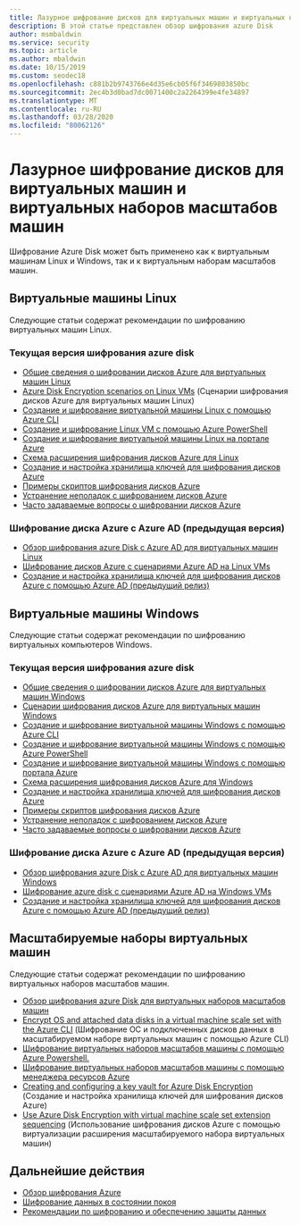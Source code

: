 ```yaml
---
title: Лазурное шифрование дисков для виртуальных машин и виртуальных наборов масштабов машин
description: В этой статье представлен обзор шифрования azure Disk
author: msmbaldwin
ms.service: security
ms.topic: article
ms.author: mbaldwin
ms.date: 10/15/2019
ms.custom: seodec18
ms.openlocfilehash: c881b2b9743766e4d35e6cb05f6f3469803850bc
ms.sourcegitcommit: 2ec4b3d0bad7dc0071400c2a2264399e4fe34897
ms.translationtype: MT
ms.contentlocale: ru-RU
ms.lasthandoff: 03/28/2020
ms.locfileid: "80062126"
---
```

# <a name="azure-disk-encryption-for-virtual-machines-and-virtual-machine-scale-sets"></a>Лазурное шифрование дисков для виртуальных машин и виртуальных наборов масштабов машин

Шифрование Azure Disk может быть применено как к виртуальным машинам Linux и Windows, так и к виртуальным наборам масштабов машин. 

## <a name="linux-virtual-machines"></a>Виртуальные машины Linux

Следующие статьи содержат рекомендации по шифрованию виртуальных машин Linux.

### <a name="current-version-of-azure-disk-encryption"></a>Текущая версия шифрования azure disk

- [Общие сведения о шифровании дисков Azure для виртуальных машин Linux](../../virtual-machines/linux/disk-encryption-overview.md)
- [Azure Disk Encryption scenarios on Linux VMs](../../virtual-machines/linux/disk-encryption-linux.md) (Сценарии шифрования дисков Azure для виртуальных машин Linux)
- [Создание и шифрование виртуальной машины Linux с помощью Azure CLI](../../virtual-machines/linux/disk-encryption-cli-quickstart.md)
- [Создание и шифрование Linux VM с помощью Azure PowerShell](../../virtual-machines/linux/disk-encryption-powershell-quickstart.md)
- [Создание и шифрование виртуальной машины Linux на портале Azure](../../virtual-machines/linux/disk-encryption-portal-quickstart.md)
- [Схема расширения шифрования дисков Azure для Linux](../../virtual-machines/extensions/azure-disk-enc-linux.md)
- [Создание и настройка хранилища ключей для шифрования дисков Azure](../../virtual-machines/linux/disk-encryption-key-vault.md)
- [Примеры скриптов шифрования дисков Azure](../../virtual-machines/linux/disk-encryption-sample-scripts.md)
- [Устранение неполадок с шифрованием дисков Azure](../../virtual-machines/linux/disk-encryption-troubleshooting.md)
- [Часто задаваемые вопросы о шифровании дисков Azure](../../virtual-machines/linux/disk-encryption-faq.md)

### <a name="azure-disk-encryption-with-azure-ad-previous-version"></a>Шифрование диска Azure с Azure AD (предыдущая версия)

- [Обзор шифрования azure Disk с Azure AD для виртуальных машин Linux](../../virtual-machines/linux/disk-encryption-overview-aad.md)
- [Шифрование дисков Azure с сценариями Azure AD на Linux VMs](../../virtual-machines/linux/disk-encryption-linux.md)
- [Создание и настройка хранилища ключей для шифрования дисков Azure с помощью Azure AD (предыдущий релиз)](../../virtual-machines/linux/disk-encryption-key-vault-aad.md)

## <a name="windows-virtual-machines"></a>Виртуальные машины Windows

Следующие статьи содержат рекомендации по шифрованию виртуальных компьютеров Windows.

### <a name="current-version-of-azure-disk-encryption"></a>Текущая версия шифрования azure disk

- [Общие сведения о шифровании дисков Azure для виртуальных машин Windows](../../virtual-machines/windows/disk-encryption-overview.md)
- [Сценарии шифрования дисков Azure для виртуальных машин Windows](../../virtual-machines/windows/disk-encryption-windows.md)
- [Создание и шифрование виртуальной машины Windows с помощью Azure CLI](../../virtual-machines/windows/disk-encryption-cli-quickstart.md)
- [Создание и шифрование виртуальной машины Windows с помощью Azure PowerShell](../../virtual-machines/windows/disk-encryption-powershell-quickstart.md)
- [Создание и шифрование виртуальной машины Windows с помощью портала Azure](../../virtual-machines/windows/disk-encryption-portal-quickstart.md)
- [Схема расширения шифрования дисков Azure для Windows](../../virtual-machines/extensions/azure-disk-enc-windows.md)
- [Создание и настройка хранилища ключей для шифрования дисков Azure](../../virtual-machines/windows/disk-encryption-key-vault.md)
- [Примеры скриптов шифрования дисков Azure](../../virtual-machines/windows/disk-encryption-sample-scripts.md)
- [Устранение неполадок с шифрованием дисков Azure](../../virtual-machines/windows/disk-encryption-troubleshooting.md)
- [Часто задаваемые вопросы о шифровании дисков Azure](../../virtual-machines/windows/disk-encryption-faq.md)

### <a name="azure-disk-encryption-with-azure-ad-previous-version"></a>Шифрование диска Azure с Azure AD (предыдущая версия)

- [Обзор шифрования azure Disk с Azure AD для виртуальных машин Windows](../../virtual-machines/windows/disk-encryption-overview-aad.md)
- [Шифрование azure disk с сценариями Azure AD на Windows VMs](../../virtual-machines/windows/disk-encryption-windows.md)
- [Создание и настройка хранилища ключей для шифрования дисков Azure с помощью Azure AD (предыдущий релиз)](../../virtual-machines/windows/disk-encryption-key-vault-aad.md)

## <a name="virtual-machine-scale-sets"></a>Масштабируемые наборы виртуальных машин

Следующие статьи содержат рекомендации по шифрованию виртуальных наборов масштабов машин.

- [Обзор шифрования azure Disk для виртуальных наборов масштабов машин](../../virtual-machine-scale-sets/disk-encryption-overview.md) 
- [Encrypt OS and attached data disks in a virtual machine scale set with the Azure CLI](../../virtual-machine-scale-sets/disk-encryption-cli.md) (Шифрование ОС и подключенных дисков данных в масштабируемом наборе виртуальных машин с помощью Azure CLI) 
- [Шифрование виртуальных наборов масштабов машины с помощью Azure Powershell.](../../virtual-machine-scale-sets/disk-encryption-powershell.md)
- [Шифрование виртуальных наборов масштабов машины с помощью менеджера ресурсов Azure](../../virtual-machine-scale-sets/disk-encryption-azure-resource-manager.md)
- [Creating and configuring a key vault for Azure Disk Encryption](../../virtual-machine-scale-sets/disk-encryption-key-vault.md) (Создание и настройка хранилища ключей для шифрования дисков Azure)
- [Use Azure Disk Encryption with virtual machine scale set extension sequencing](../../virtual-machine-scale-sets/disk-encryption-extension-sequencing.md) (Использование шифрования дисков Azure с помощью виртуализации расширения масштабируемого набора виртуальных машин)

## <a name="next-steps"></a>Дальнейшие действия

- [Обзор шифрования Azure](encryption-overview.md)
- [Шифрование данных в состоянии покоя](encryption-atrest.md)
- [Рекомендации по шифрованию и обеспечению защиты данных](data-encryption-best-practices.md)
